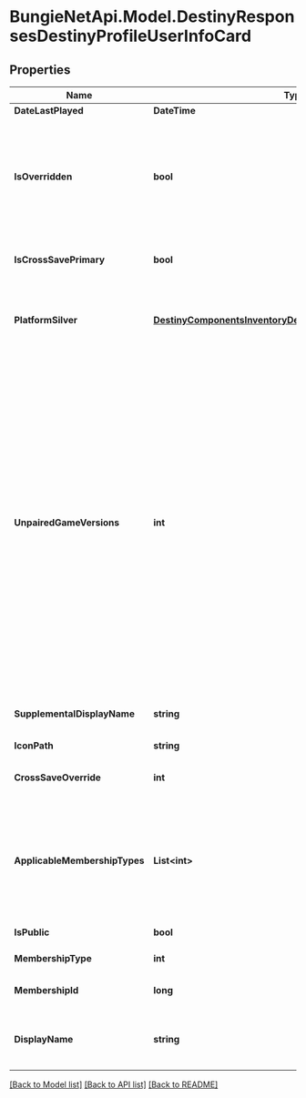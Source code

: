 
# BungieNetApi.Model.DestinyResponsesDestinyProfileUserInfoCard

## Properties

Name | Type | Description | Notes
------------ | ------------- | ------------- | -------------
**DateLastPlayed** | **DateTime** |  | [optional] 
**IsOverridden** | **bool** | If this profile is being overridden/obscured by Cross Save, this will be set to true. We will still return the profile for display purposes where users need to know the info: it is up to any given area of the app/site to determine if this profile should still be shown. | [optional] 
**IsCrossSavePrimary** | **bool** | If true, this account is hooked up as the \&quot;Primary\&quot; cross save account for one or more platforms. | [optional] 
**PlatformSilver** | [**DestinyComponentsInventoryDestinyPlatformSilverComponent**](DestinyComponentsInventoryDestinyPlatformSilverComponent.md) | This is the silver available on this Profile across any platforms on which they have purchased silver.   This is only available if you are requesting yourself. | [optional] 
**UnpairedGameVersions** | **int** | If this profile is not in a cross save pairing, this will return the game versions that we believe this profile has access to.   For the time being, we will not return this information for any membership that is in a cross save pairing. The gist is that, once the pairing occurs, we do not currently have a consistent way to get that information for the profile&#39;s original Platform, and thus gameVersions would be too inconsistent (based on the last platform they happened to play on) for the info to be useful.   If we ever can get this data, this field will be deprecated and replaced with data on the DestinyLinkedProfileResponse itself, with game versions per linked Platform. But since we can&#39;t get that, we have this as a stop-gap measure for getting the data in the only situation that we currently need it. | [optional] 
**SupplementalDisplayName** | **string** | A platform specific additional display name - ex: psn Real Name, bnet Unique Name, etc. | [optional] 
**IconPath** | **string** | URL the Icon if available. | [optional] 
**CrossSaveOverride** | **int** | If there is a cross save override in effect, this value will tell you the type that is overridding this one. | [optional] 
**ApplicableMembershipTypes** | **List&lt;int&gt;** | The list of Membership Types indicating the platforms on which this Membership can be used.   Not in Cross Save &#x3D; its original membership type. Cross Save Primary &#x3D; Any membership types it is overridding, and its original membership type Cross Save Overridden &#x3D; Empty list | [optional] 
**IsPublic** | **bool** | If True, this is a public user membership. | [optional] 
**MembershipType** | **int** | Type of the membership. Not necessarily the native type. | [optional] 
**MembershipId** | **long** | Membership ID as they user is known in the Accounts service | [optional] 
**DisplayName** | **string** | Display Name the player has chosen for themselves. The display name is optional when the data type is used as input to a platform API. | [optional] 

[[Back to Model list]](../README.md#documentation-for-models)
[[Back to API list]](../README.md#documentation-for-api-endpoints)
[[Back to README]](../README.md)

